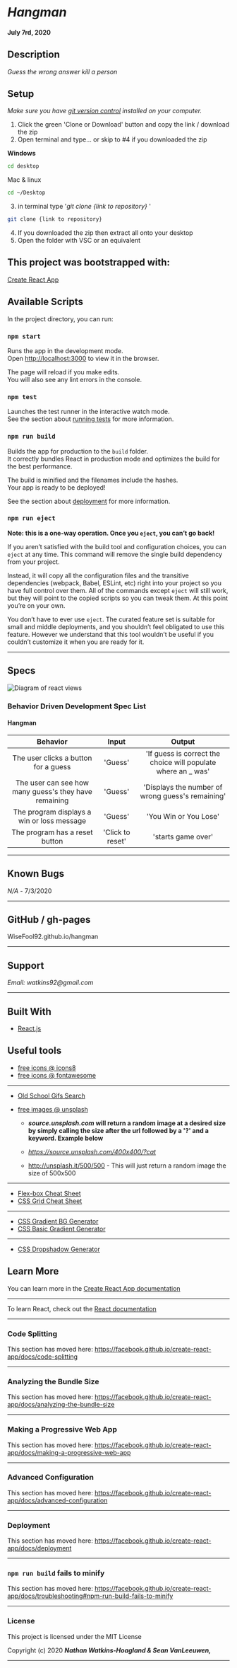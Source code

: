 # _Hangman_

#### July 7rd, 2020

## Description

_Guess the wrong answer kill a person_

## Setup

_Make sure you have [git version control](https://git-scm.com/downloads) installed on your computer._

1. Click the green 'Clone or Download' button and copy the link / download the zip
2. Open terminal and type... or skip to #4 if you downloaded the zip

**Windows**

```sh
cd desktop
```

Mac & linux

```sh
cd ~/Desktop
```

3.  in terminal type '_git clone {link to repository}_ '

```sh
git clone {link to repository}
```

4. If you downloaded the zip then extract all onto your desktop
5. Open the folder with VSC or an equivalent

## This project was bootstrapped with:
[Create React App](https://github.com/facebook/create-react-app)

## Available Scripts

In the project directory, you can run:

### `npm start`

Runs the app in the development mode.<br />
Open [http://localhost:3000](http://localhost:3000) to view it in the browser.

The page will reload if you make edits.<br />
You will also see any lint errors in the console.

### `npm test`

Launches the test runner in the interactive watch mode.<br />
See the section about [running tests](https://facebook.github.io/create-react-app/docs/running-tests) for more information.

### `npm run build`

Builds the app for production to the `build` folder.<br />
It correctly bundles React in production mode and optimizes the build for the best performance.

The build is minified and the filenames include the hashes.<br />
Your app is ready to be deployed!

See the section about [deployment](https://facebook.github.io/create-react-app/docs/deployment) for more information.

### `npm run eject`

**Note: this is a one-way operation. Once you `eject`, you can’t go back!**

If you aren’t satisfied with the build tool and configuration choices, you can `eject` at any time. This command will remove the single build dependency from your project.

Instead, it will copy all the configuration files and the transitive dependencies (webpack, Babel, ESLint, etc) right into your project so you have full control over them. All of the commands except `eject` will still work, but they will point to the copied scripts so you can tweak them. At this point you’re on your own.

You don’t have to ever use `eject`. The curated feature set is suitable for small and middle deployments, and you shouldn’t feel obligated to use this feature. However we understand that this tool wouldn’t be useful if you couldn’t customize it when you are ready for it.

---

## Specs

![Diagram of react views](public/.drawio)

### Behavior Driven Development Spec List

#### Hangman

|                          Behavior                          | Input  | Output  |
| :--------------------------------------------------------: | :----: | :-----: |
| The user clicks a button for a guess | 'Guess' | 'If guess is correct the choice will populate where an _ was' |
| The user can see how many guess's they have remaining | 'Guess' | 'Displays the number of wrong guess's remaining' |
| The program displays a win or loss message | 'Guess' | 'You Win or You Lose' |
| The program has a reset button | 'Click to reset' | 'starts game over' |

---

## Known Bugs

_N/A_ - 7/3/2020

---

## GitHub / gh-pages

WiseFool92.github.io/hangman

---

## Support

_Email: watkins92@gmail.com_

---

## Built With

- [React.js](https://reactjs.org/)

## Useful tools

- [free icons @ icons8](https://icons8.com/)
- [free icons @ fontawesome](https://fontawesome.com/)

---

- [Old School Gifs Search](https://gifcities.org/)
- [free images @ unsplash](https://unsplash.com/)

  - **_source.unsplash.com_ will return a random image at a desired size by simply calling the size after the url
    followed by a '?' and a keyword. Example below**

  - _https://source.unsplash.com/400x400/?cat_
  - http://unsplash.it/500/500 - This will just return a random image the size of 500x500

---

- [Flex-box Cheat Sheet](http://yoksel.github.io/flex-cheatsheet/)
- [CSS Grid Cheat Sheet](http://grid.malven.co/)

---

- [CSS Gradient BG Generator](https://mycolor.space/gradient)
- [CSS Basic Gradient Generator](https://cssgradient.io/)

---

- [CSS Dropshadow Generator](https://cssgenerator.org/box-shadow-css-generator.html)

## Learn More

You can learn more in the [Create React App documentation](https://facebook.github.io/create-react-app/docs/getting-started)

---

To learn React, check out the [React documentation](https://reactjs.org/)

---

### Code Splitting

This section has moved here: https://facebook.github.io/create-react-app/docs/code-splitting

---

### Analyzing the Bundle Size

This section has moved here: https://facebook.github.io/create-react-app/docs/analyzing-the-bundle-size

---

### Making a Progressive Web App

This section has moved here: https://facebook.github.io/create-react-app/docs/making-a-progressive-web-app

---

### Advanced Configuration

This section has moved here: https://facebook.github.io/create-react-app/docs/advanced-configuration

---

### Deployment

This section has moved here: https://facebook.github.io/create-react-app/docs/deployment

---

### `npm run build` fails to minify

This section has moved here: https://facebook.github.io/create-react-app/docs/troubleshooting#npm-run-build-fails-to-minify

---

### License

This project is licensed under the MIT License

Copyright (c) 2020 **_Nathan Watkins-Hoagland & Sean VanLeeuwen,_**

---